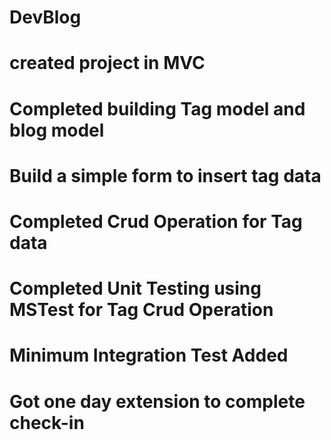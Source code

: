 # DevBlog
# created project in MVC
# Completed building Tag model and blog model
# Build a simple form to insert tag data
# Completed Crud Operation for Tag data
# Completed Unit Testing using MSTest for Tag Crud Operation
# Minimum Integration Test Added
# Got one day extension to complete check-in
